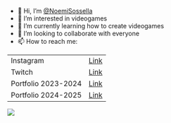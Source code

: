 - 👋 Hi, I’m [@NoemiSossella](https://github.com/NoemiSossella)
- 👀 I’m interested in videogames
- 🌱 I’m currently learning how to create videogames
- 💞️ I’m looking to collaborate with everyone
- 📫 How to reach me:

| | |
| --- | --- |
| Instagram | [Link](https://www.instagram.com/_k0rby) |
| Twitch | [Link](https://www.twitch.tv/k0rbychan) |
| Portfolio 2023-2024 | [Link](https://www.canva.com/design/DAGH1R8Hg4g/V09Mm17jnM2Bmg-mEcS31g/view?utm_content=DAGH1R8Hg4g&utm_campaign=designshare&utm_medium=link&utm_source=editor) |
| Portfolio 2024-2025 | [Link](https://www.canva.com/design/DAGoKbCVHDw/vEN__IpsFqfIOsYqg129Tw/view?utm_content=DAGoKbCVHDw&utm_campaign=designshare&utm_medium=link2&utm_source=uniquelinks&utlId=h7aee3af68e) |

![](https://)

<!---
NoemiSossella/NoemiSossella is a ✨ special ✨ repository because its `README.md` (this file) appears on your GitHub profile.
You can click the Preview link to take a look at your changes.
--->
